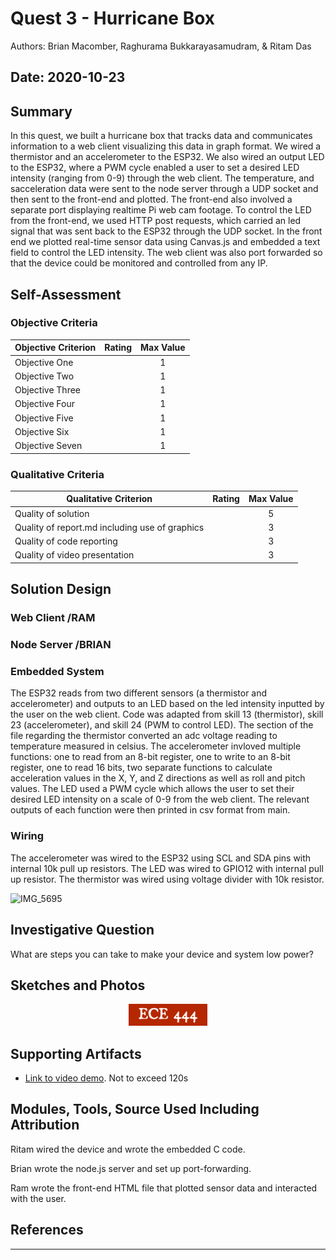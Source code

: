 # Quest 3 - Hurricane Box

Authors: Brian Macomber, Raghurama Bukkarayasamudram, & Ritam Das

## Date: 2020-10-23

## Summary
In this quest, we built a hurricane box that tracks data and communicates information to a web client visualizing this data in graph format. We wired a thermistor and an accelerometer to the ESP32. We also wired an output LED to the ESP32, where a PWM cycle enabled a user to set a desired LED intensity (ranging from 0-9) through the web client. The temperature, and sacceleration data were sent to the node server through a UDP socket and then sent to the front-end and plotted. The front-end also involved a separate port displaying realtime Pi web cam footage. To control the LED from the front-end, we used HTTP post requests, which carried an led signal that was sent back to the ESP32 through the UDP socket. In the front end we plotted real-time sensor data using Canvas.js and embedded a text field to control the LED intensity. The web client was also port forwarded so that the device could be monitored and controlled from any IP.

## Self-Assessment

### Objective Criteria

| Objective Criterion | Rating | Max Value |
| ------------------- | :----: | :-------: |
| Objective One       |        |     1     |
| Objective Two       |        |     1     |
| Objective Three     |        |     1     |
| Objective Four      |        |     1     |
| Objective Five      |        |     1     |
| Objective Six       |        |     1     |
| Objective Seven     |        |     1     |

### Qualitative Criteria

| Qualitative Criterion                          | Rating | Max Value |
| ---------------------------------------------- | :----: | :-------: |
| Quality of solution                            |        |     5     |
| Quality of report.md including use of graphics |        |     3     |
| Quality of code reporting                      |        |     3     |
| Quality of video presentation                  |        |     3     |

## Solution Design

### Web Client /RAM

### Node Server /BRIAN

### Embedded System 
The ESP32 reads from two different sensors (a thermistor and accelerometer) and outputs to an LED based on the led intensity inputted by the user on the web client. Code was adapted from skill 13 (thermistor), skill 23 (accelerometer), and skill 24 (PWM to control LED). The section of the file regarding the thermistor converted an adc voltage reading to temperature measured in celsius. The accelerometer invloved multiple functions: one to read from an 8-bit register, one to write to an 8-bit register, one to read 16 bits, two separate functions to calculate acceleration values in the X, Y, and Z directions as well as roll and pitch values. The LED used a PWM cycle which allows the user to set their desired LED intensity on a scale of 0-9 from the web client. The relevant outputs of each function were then printed in csv format from main.

### Wiring
The accelerometer was wired to the ESP32 using SCL and SDA pins with internal 10k pull up resistors. The LED was wired to GPIO12 with internal pull up resistor. The thermistor was wired using voltage divider with 10k resistor. 

![IMG_5695](https://user-images.githubusercontent.com/37518854/97058558-26610880-155c-11eb-9bc0-0d4d7151f3d4.jpeg)

## Investigative Question
What are steps you can take to make your device and system low power?

## Sketches and Photos

<center><img src="./images/ece444.png" width="25%" /></center>  
<center> </center>

## Supporting Artifacts

- [Link to video demo](). Not to exceed 120s

## Modules, Tools, Source Used Including Attribution

Ritam wired the device and wrote the embedded C code.

Brian wrote the node.js server and set up port-forwarding.

Ram wrote the front-end HTML file that plotted sensor data and interacted with the user.

## References

---
